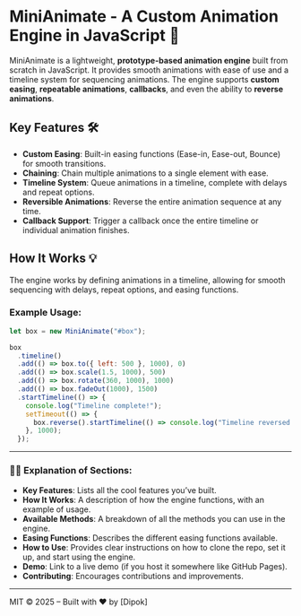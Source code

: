 # MiniAnimate - A Custom Animation Engine in JavaScript 🚀

MiniAnimate is a lightweight, **prototype-based animation engine** built from scratch in JavaScript. It provides smooth animations with ease of use and a timeline system for sequencing animations. The engine supports **custom easing**, **repeatable animations**, **callbacks**, and even the ability to **reverse animations**.

## Key Features 🛠️

- **Custom Easing**: Built-in easing functions (Ease-in, Ease-out, Bounce) for smooth transitions.
- **Chaining**: Chain multiple animations to a single element with ease.
- **Timeline System**: Queue animations in a timeline, complete with delays and repeat options.
- **Reversible Animations**: Reverse the entire animation sequence at any time.
- **Callback Support**: Trigger a callback once the entire timeline or individual animation finishes.

## How It Works 💡

The engine works by defining animations in a timeline, allowing for smooth sequencing with delays, repeat options, and easing functions.

### Example Usage:

```javascript
let box = new MiniAnimate("#box");

box
  .timeline()
  .add(() => box.to({ left: 500 }, 1000), 0)
  .add(() => box.scale(1.5, 1000), 500)
  .add(() => box.rotate(360, 1000), 1000)
  .add(() => box.fadeOut(1000), 1500)
  .startTimeline(() => {
    console.log("Timeline complete!");
    setTimeout(() => {
      box.reverse().startTimeline(() => console.log("Timeline reversed!"));
    }, 1000);
  });
```

---

### 🧑‍💻 **Explanation of Sections**:

- **Key Features**: Lists all the cool features you’ve built.
- **How It Works**: A description of how the engine functions, with an example of usage.
- **Available Methods**: A breakdown of all the methods you can use in the engine.
- **Easing Functions**: Describes the different easing functions available.
- **How to Use**: Provides clear instructions on how to clone the repo, set it up, and start using the engine.
- **Demo**: Link to a live demo (if you host it somewhere like GitHub Pages).
- **Contributing**: Encourages contributions and improvements.

---

MIT © 2025 – Built with ❤️ by [Dipok]
